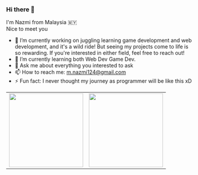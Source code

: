 ### Hi there 👋

I'm Nazmi from Malaysia 🇲🇾  
Nice to meet you


- 🔭 I’m currently working on juggling learning game development and web development, and it's a wild ride! But seeing my projects come to life is so rewarding. If you're interested in either field, feel free to reach out!
- 🌱 I’m currently learning both Web Dev Game Dev.
- 💬 Ask me about everything you interested to ask
- 📫 How to reach me: m.nazmi124@gmail.com
- ⚡ Fun fact: I never thought my journey as programmer will be like this xD
<table>
  <td>
    <a href="https://github.com/nazmisam">
      <img height=200 align="center" src="https://github-readme-stats.vercel.app/api?username=nazmisam&include_all_commits&show_icons=true&theme=radical&include_all_commits_true" />
    </a>
  </td>
  <td>
    <a href="https://github.com/nazmisam">
      <img height=200 align="center" src="https://github-readme-stats.vercel.app/api/top-langs?username=nazmisam&theme=radical&layout=donut&langs_count=5&card_width=320" />
    </a>
  </td>
</table>
